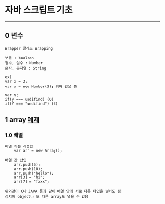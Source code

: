 자바 스크립트 기초
=======================
- - -   

## 0 변수

    Wrapper 클래스 Wrapping

    부울 : boolean   
    정수, 실수 : Number   
    문자, 문자열 : String   

    ex)   
    var x = 3;    
    var x = new Number(3); 위와 같은 뜻   

    var y;   
    if(y === undifind) (O)   
    if(Y === "undifind") (X)  

## 1 array [예제](01array.html "예제")
### 1.0 배열
    배열 기본 사용법
        var arr = new Array();

    배열 값 삽입
        arr.push(5);
        arr.push(10);
        arr.push("hello");
        arr[3] = "hi";
        arr[7] = "fxxx";
    
    위와같이 C나 JAVA 등과 같이 배열 안에 서로 다른 타입을 넣어도 됨
    심지어 object나 또 다른 array도 넣을 수 있음



##

     



